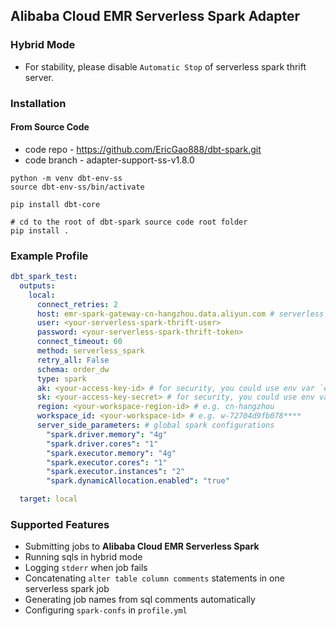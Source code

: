 ## Alibaba Cloud EMR Serverless Spark Adapter

### Hybrid Mode
* For stability, please disable `Automatic Stop` of serverless spark thrift server.

### Installation

#### From Source Code

* code repo - https://github.com/EricGao888/dbt-spark.git
* code branch - adapter-support-ss-v1.8.0

```shell
python -m venv dbt-env-ss
source dbt-env-ss/bin/activate

pip install dbt-core

# cd to the root of dbt-spark source code root folder
pip install .
```

### Example Profile

```yaml
dbt_spark_test:
  outputs:
    local:
      connect_retries: 2
      host: emr-spark-gateway-cn-hangzhou.data.aliyun.com # serverless spark thrift host
      user: <your-serverless-spark-thrift-user>
      password: <your-serverless-spark-thrift-token>
      connect_timeout: 60
      method: serverless_spark
      retry_all: False
      schema: order_dw
      type: spark
      ak: <your-access-key-id> # for security, you could use env var `export AK=<your-access-key-id>` instead of configuring this
      sk: <your-access-key-secret> # for security, you could use env var `export SK=<your-access-key-secret>` instead of configuring this
      region: <your-workspace-region-id> # e.g. cn-hangzhou
      workspace_id: <your-workspace-id> # e.g. w-72704d9fb078****
      server_side_parameters: # global spark configurations
        "spark.driver.memory": "4g"
        "spark.driver.cores": "1"
        "spark.executor.memory": "4g"
        "spark.executor.cores": "1"
        "spark.executor.instances": "2"
        "spark.dynamicAllocation.enabled": "true"

  target: local
```

### Supported Features
* Submitting jobs to **Alibaba Cloud EMR Serverless Spark**
* Running sqls in hybrid mode
* Logging `stderr` when job fails
* Concatenating `alter table column comments` statements in one serverless spark job
* Generating job names from sql comments automatically
* Configuring `spark-confs` in `profile.yml`
